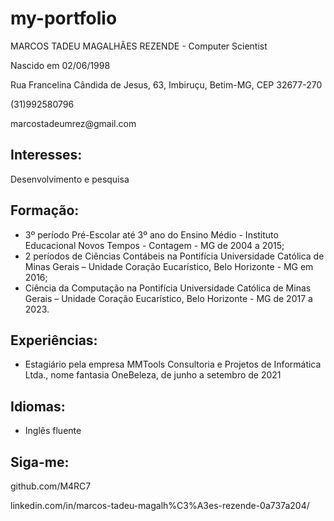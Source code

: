 # my-portfolio
<p>MARCOS TADEU MAGALHÃES REZENDE - Computer Scientist</p>
<p>Nascido em 02/06/1998</p>
<p>Rua Francelina Cândida de Jesus, 63, Imbiruçu, Betim-MG, CEP 32677-270</p>
<p>(31)992580796</p>
<p>marcostadeumrez@gmail.com</p>

<h2>Interesses:</h2>
<p>Desenvolvimento e pesquisa</p>

<h2>Formação:</h2>
<ul>
  <li>3º período Pré-Escolar até 3º ano do Ensino Médio - Instituto Educacional Novos Tempos - Contagem - MG de 2004 a 2015;</li>
  <li>2 períodos de Ciências Contábeis na Pontifícia Universidade Católica de Minas Gerais – Unidade Coração Eucarístico, Belo Horizonte - MG em 2016;</li>
  <li>Ciência da Computação na Pontifícia Universidade Católica de Minas Gerais – Unidade Coração Eucarístico, Belo Horizonte - MG de 2017 a 2023.</li>
</ul>

<h2>Experiências:</h2>
<ul>
  <li>Estagiário pela empresa MMTools Consultoria e Projetos de Informática Ltda., nome fantasia OneBeleza, de junho a setembro de 2021</li>
</ul>

<h2>Idiomas:</h2>
<ul>
  <li>Inglês fluente</li>
</ul>

<h2>Siga-me:</h2>
<p>github.com/M4RC7</p>
<p>linkedin.com/in/marcos-tadeu-magalh%C3%A3es-rezende-0a737a204/</p>
